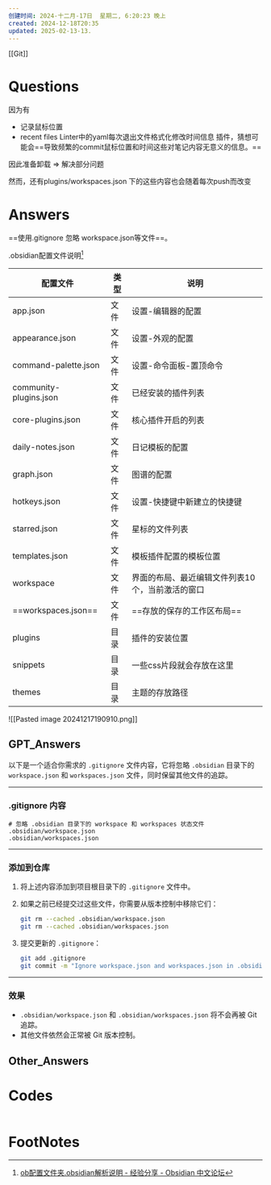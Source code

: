 ```yaml
---
创建时间: 2024-十二月-17日  星期二, 6:20:23 晚上
created: 2024-12-18T20:35
updated: 2025-02-13-13.
---
```

[[Git]]

# Questions
因为有
 - 记录鼠标位置
 - recent files
Linter中的yaml每次退出文件格式化修改时间信息
插件，猜想可能会==导致频繁的commit鼠标位置和时间这些对笔记内容无意义的信息。==

因此准备卸载 $\Longrightarrow$ 解决部分问题

然而，还有plugins/workspaces.json 下的这些内容也会随着每次push而改变

# Answers
==使用.gitignore 忽略 workspace.json等文件==。

.obsidian配置文件说明[^1]

| 配置文件                   | 类型  | 说明                        |
| ---------------------- | --- | ------------------------- |
| app.json               | 文件  | 设置-编辑器的配置                 |
| appearance.json        | 文件  | 设置-外观的配置                  |
| command-palette.json   | 文件  | 设置-命令面板-置顶命令              |
| community-plugins.json | 文件  | 已经安装的插件列表                 |
| core-plugins.json      | 文件  | 核心插件开启的列表                 |
| daily-notes.json       | 文件  | 日记模板的配置                   |
| graph.json             | 文件  | 图谱的配置                     |
| hotkeys.json           | 文件  | 设置-快捷键中新建立的快捷键            |
| starred.json           | 文件  | 星标的文件列表                   |
| templates.json         | 文件  | 模板插件配置的模板位置               |
| workspace              | 文件  | 界面的布局、最近编辑文件列表10个，当前激活的窗口 |
| ==workspaces.json==    | 文件  | ==存放的保存的工作区布局==           |
| plugins                | 目录  | 插件的安装位置                   |
| snippets               | 目录  | 一些css片段就会存放在这里            |
| themes                 | 目录  | 主题的存放路径                   |

![[Pasted image 20241217190910.png]]


## GPT_Answers

以下是一个适合你需求的 `.gitignore` 文件内容，它将忽略 `.obsidian` 目录下的 `workspace.json` 和 `workspaces.json` 文件，同时保留其他文件的追踪。

---

### **.gitignore 内容**
```plaintext
# 忽略 .obsidian 目录下的 workspace 和 workspaces 状态文件
.obsidian/workspace.json
.obsidian/workspaces.json
```

---

### **添加到仓库**
1. 将上述内容添加到项目根目录下的 `.gitignore` 文件中。
2. 如果之前已经提交过这些文件，你需要从版本控制中移除它们：

   ```bash
   git rm --cached .obsidian/workspace.json
   git rm --cached .obsidian/workspaces.json
   ```

3. 提交更新的 `.gitignore`：

   ```bash
   git add .gitignore
   git commit -m "Ignore workspace.json and workspaces.json in .obsidian"
   ```

---

### **效果**
- `.obsidian/workspace.json` 和 `.obsidian/workspaces.json` 将不会再被 Git 追踪。
- 其他文件依然会正常被 Git 版本控制。

## Other_Answers


# Codes

```python

```


# FootNotes

[^1]: [ob配置文件夹.obsidian解析说明 - 经验分享 - Obsidian 中文论坛](https://forum-zh.obsidian.md/t/topic/495/3)